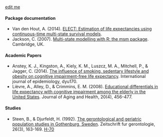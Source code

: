 
[edit me](https://github.com/IALSA/ialsa-2016-amsterdam/edit/master/literature/resources.md)

#### Package documentation
- Van den Hout, A. (2014). [ELECT: Estimation of life expectancies using continuous-time multi-state survival models](http://www.ucl.ac.uk/~ucakadl/ELECTManual_version0_1_2.pdf).
- Jackson, C. (2007). [Multi-state modelling with R: the msm package](https://cran.r-project.org/web/packages/msm/vignettes/msm-manual.pdf). Cambridge, UK.


#### Academic Papers
- Anstey, K. J., Kingston, A., Kiely, K. M., Luszcz, M. A., Mitchell, P., & Jagger, C. (2014). [The influence of smoking, sedentary lifestyle and obesity on cognitive impairment-free life expectancy](http://www.ncbi.nlm.nih.gov/pubmed/25150976). International journal of epidemiology, dyu170.   
- Lièvre, A., Alley, D., & Crimmins, E. M. (2008). [Educational differentials in life expectancy with cognitive impairment among the elderly in the United States](http://www.ncbi.nlm.nih.gov/pmc/articles/PMC2966893/). Journal of Aging and Health, 20(4), 456-477.  


#### Studies
- Steen, B., & Djurfeldt, H. (1992). [The gerontological and geriatric population studies in Gothenburg, Sweden](http://www.ncbi.nlm.nih.gov/pubmed/8337910). Zeitschrift fur gerontologie, 26(3), 163-169. [H-70](http://www.ialsa.org/study/gerontological-and-geriatric-population-studies-g%C3%B6teborg-sweden-h-70)  
